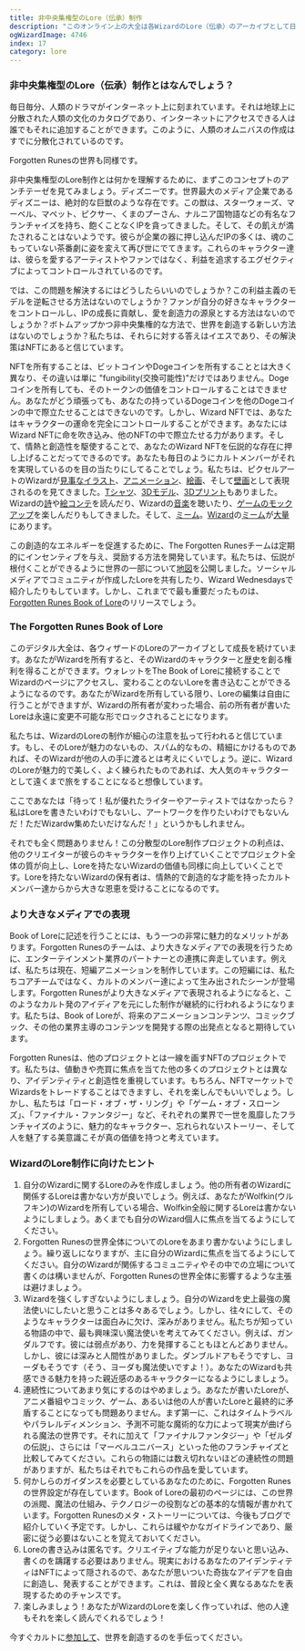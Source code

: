 ```yaml
---
title: 非中央集権型のLore（伝承）制作
description: "このオンライン上の大全は各WizardのLore（伝承）のアーカイブとして日々成長を続けています。Wizardを所有することで、あなたは彼らのキャラクター、そしてその歴史を作る権利を得ることができます。"
ogWizardImage: 4746
index: 17
category: lore
---
```


### **非中央集権型のLore（伝承）制作とはなんでしょう？**

毎日毎分、人類のドラマがインターネット上に刻まれています。それは地球上に分散された人類の文化のカタログであり、インターネットにアクセスできる人は誰でもそれに追加することができます。このように、人類のオムニバスの作成はすでに分散化されているのです。

Forgotten Runesの世界も同様です。

非中央集権型のLore制作とは何かを理解するために、まずこのコンセプトのアンチテーゼを見てみましょう。ディズニーです。世界最大のメディア企業であるディズニーは、絶対的な巨獣のような存在です。この獣は、スターウォーズ、マーベル、マペット、ピクサー、くまのプーさん、ナルニア国物語などの有名なフランチャイズを持ち、飽くことなくIPを貪ってきました。そして、その飢えが満たされることはないようです。彼らが企業の器に押し込んだIPの多くは、魂のこもっていない茶番劇に姿を変えて再び世にでてきます。これらのキャラクター達は、彼らを愛するアーティストやファンではなく、利益を追求するエグゼクティブによってコントロールされているのです。

では、この問題を解決するにはどうしたらいいのでしょうか？この利益主義のモデルを逆転させる方法はないのでしょうか？ファンが自分の好きなキャラクターをコントロールし、IPの成長に貢献し、愛を創造力の源泉とする方法はないのでしょうか？ボトムアップかつ非中央集権的な方法で、世界を創造する新しい方法はないのでしょうか？私たちは、それらに対する答えはイエスであり、その解決策はNFTにあると信じています。

NFTを所有することは、ビットコインやDogeコインを所有することとは大きく異なり、その違いは単に "fungibility(交換可能性)"だけではありません。Dogeコインを所有しても、そのトークンの価値をコントロールすることはできません。あなたがどう頑張っても、あなたの持っているDogeコインを他のDogeコインの中で際立たせることはできないのです。しかし、Wizard NFTでは、あなたはキャラクターの運命を完全にコントロールすることができます。あなたにはWizard NFTに命を吹き込み、他のNFTの中で際立たせる力があります。そして、情熱と創造性を駆使することで、あなたのWizard NFTを伝説的な存在に押し上げることだってできるのです。あなたも毎日のようにカルトメンバーがそれを実現しているのを目の当たりにしてることでしょう。私たちは、ピクセルアートのWizardが[見事なイラスト](https://opensea.io/assets/0x495f947276749ce646f68ac8c248420045cb7b5e/96577616716374093869564910580926487133870015185803080998328868080250039304193/)、[アニメーション](https://twitter.com/forgottenrunes/status/1440129105916170242)、[絵画](https://twitter.com/MagusTumbaj/status/1428828506490822657)、そして[壁画](https://twitter.com/dr_slurp_/status/1433594139405398018)として表現されるのを見てきました。[Tシャツ](https://twitter.com/simoneconti_/status/1437868192668524549)、[3Dモデル](https://twitter.com/yebkamin/status/1420586426505129992)、[3Dプリント](https://twitter.com/tiki_teki/status/1448097970306568196)もありました。Wizardの[詩](https://twitter.com/tv3636/status/1422005523298222081)や[絵コンテ](https://twitter.com/forgottenrunes/status/1429813751922913280)を読んだり、Wizardの[音楽](https://twitter.com/dr_slurp_/status/1448281692310016000)を聴いたり、[ゲームのモックアップ](https://twitter.com/MagusWazir/status/1442183961279610883)を楽しんだりもしてきました。そして、[ミーム](https://twitter.com/thetrellen/status/1444373244388200454)。[Wizard](https://twitter.com/forgottenrunes/status/1437836919556116482)の[ミーム](https://twitter.com/forgottenrunes/status/1435987077733048323)が[大量](https://twitter.com/forgottenrunes/status/1441517229720236032)にあります。

この創造的なエネルギーを促進するために、The Forgotten Runesチームは定期的にインセンティブを与え、奨励する方法を開発しています。私たちは、伝説が根付くことができるように世界の一部について[地図](https://www.forgottenrunes.com/map)を公開しました。ソーシャルメディアでコミュニティが作成したLoreを共有したり、Wizard Wednesdaysで紹介したりもしています。しかし、これまでで最も重要だったものは、[Forgotten Runes Book of Lore](https://www.forgottenrunes.com/lore)のリリースでしょう。

### **The Forgotten Runes Book of Lore**

このデジタル大全は、各ウィザードのLoreのアーカイブとして成長を続けています。あなたがWizardを所有すると、そのWizardのキャラクターと歴史を創る権利を得ることができます。ウォレットをThe Book of Loreに接続することでWizardのページにアクセスし、変わることのないLoreを書き込むことができるようになるのです。あなたがWizardを所有している限り、Loreの編集は自由に行うことができますが、Wizardの所有者が変わった場合、前の所有者が書いたLoreは永遠に変更不可能な形でロックされることになります。

私たちは、WizardのLoreの制作が細心の注意を払って行われると信じています。もし、そのLoreが魅力のないもの、スパム的なもの、精細にかけるものであれば、そのWizardが他の人の手に渡るとは考えにくいでしょう。逆に、WizardのLoreが魅力的で美しく、よく練られたものであれば、大人気のキャラクターとして遠くまで旅をすることになると想像しています。

ここであなたは「待って！私が優れたライターやアーティストではなかったら？私はLoreを書きたいわけでもないし、アートワークを作りたいわけでもないんだ！ただWizardw集めたいだけなんだ！」というかもしれません。

それでも全く問題ありません！この分散型のLore制作プロジェクトの利点は、他のクリエイターが彼らのキャラクターを作り上げていくことでプロジェクト全体の質が向上し、Loreを持たないWizardの価値も同様に向上していくことです。Loreを持たないWizardの保有者は、情熱的で創造的な才能を持ったカルトメンバー達からから大きな恩恵を受けることになるのです。

### **より大きなメディアでの表現**

Book of Loreに記述を行うことには、もう一つの非常に魅力的なメリットがあります。Forgotten Runesのチームは、より大きなメディアでの表現を行うために、エンターテインメント業界のパートナーとの連携に奔走しています。例えば、私たちは現在、短編アニメーションを制作しています。この短編には、私たちコアチームではなく、カルトのメンバー達によって生み出されたシーンが登場します。Forgotten Runesがより大きなメディアで表現されるようになると、このようなカルト発のアイディアを元にした制作が継続的に行われるようになります。私たちは、Book of Loreが、将来のアニメーションコンテンツ、コミックブック、その他の業界主導のコンテンツを開発する際の出発点となると期待しています。

Forgotten Runesは、他のプロジェクトとは一線を画すNFTのプロジェクトです。私たちは、値動きや売買に焦点を当てた他の多くのプロジェクトとは異なり、アイデンティティと創造性を重視しています。もちろん、NFTマーケットでWizardsをトレードすることはできますし、それを楽しんでもいいでしょう。しかし、私たちは「ロード・オブ・ザ・リング」や「ゲーム・オブ・スローンズ」、「ファイナル・ファンタジー」など、それぞれの業界で一世を風靡したフランチャイズのように、魅力的なキャラクター、忘れられないストーリー、そして人を魅了する美意識こそが真の価値を持つと考えています。

### **WizardのLore制作に向けたヒント**

1. 自分のWizardに関するLoreのみを作成しましょう。他の所有者のWizardに関係するLoreは書かない方が良いでしょう。例えば、あなたがWolfkin(ウルフキン)のWizardを所有している場合、Wolfkin全般に関するLoreは書かないようにしましょう。あくまでも自分のWizard個人に焦点を当てるようにしてください。
2. Forgotten Runesの世界全体についてのLoreをあまり書かないようにしましょう。繰り返しになりますが、主に自分のWizardに焦点を当てるようにしてください。自分のWizardが関係するコミュニティやその中での立場について書くのは構いませんが、Forgotten Runesの世界全体に影響するような主張は避けましょう。
3. Wizardを強くしすぎないようにしましょう。自分のWizardを史上最強の魔法使いにしたいと思うことは多々あるでしょう。しかし、往々にして、そのようなキャラクターは面白みに欠け、深みがありません。私たちが知っている物語の中で、最も興味深い魔法使いを考えてみてください。例えば、ガンダルフです。彼には弱点があり、力を発揮することもほとんどありません。しかし、彼には深みと人間性がありました。ダンブルドアもそうですし、ヨーダもそうです（そう、ヨーダも魔法使いですよ！）。あなたのWizardも共感できる魅力を持った親近感のあるキャラクターになるようにしましょう。
4. 連続性についてあまり気にするのはやめましょう。あなたが書いたLoreが、アニメ番組やコミック、ゲーム、あるいは他の人が書いたLoreと最終的に矛盾することになっても問題ありません。まず第一に、これはタイムトラベルやパラレルディメンション、予測不可能な魔術的な力によって現実が曲げられる魔法の世界です。それに加えて「ファイナルファンタジー」や「ゼルダの伝説」、さらには「マーベルユニバース」といった他のフランチャイズと比較してみてください。これらの物語には数え切れないほどの連続性の問題がありますが、私たちはそれでもこれらの作品を愛しています。
5. 何かしらのガイダンスを必要としているあなたのために、Forgotten Runesの世界設定が存在しています。Book of Loreの最初のページには、この世界の派閥、魔法の仕組み、テクノロジーの役割などの基本的な情報が書かれています。Forgotten Runesのメタ・ストーリーについては、今後もブログで紹介していく予定です。しかし、これらは緩やかなガイドラインであり、厳密に従う必要はないことを覚えておいてください。
6. Loreの書き込みは匿名です。クリエイティブな能力が足りないと思い込み、書くのを躊躇する必要はありません。現実におけるあなたのアイデンティティはNFTによって隠されるので、あなたが思いついた奇抜なアイデアを自由に創造し、発表することができます。これは、普段と全く異なるあなたを表現するためのチャンスです。
7. 楽しみましょう！あなたがWizardのLoreを楽しく作っていれば、他の人達もそれを楽しく読んでくれるでしょう！

今すぐカルトに[参加して](https://www.forgottenrunes.com/wtf)、世界を創造するのを手伝ってください。
